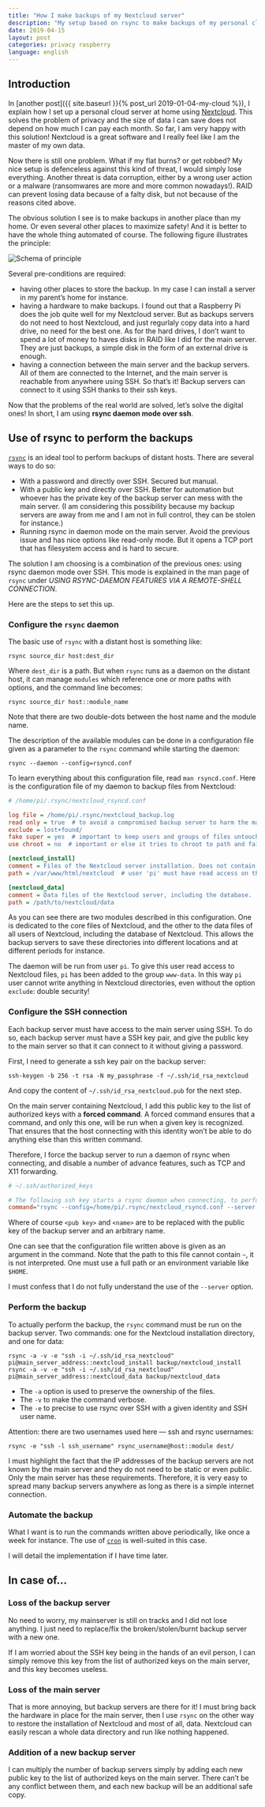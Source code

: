 ```yaml
---
title: "How I make backups of my Nextcloud server"
description: "My setup based on rsync to make backups of my personal cloud."
date: 2019-04-15
layout: post
categories: privacy raspberry 
language: english
---
```

## Introduction

In [another post]({{ site.baseurl }}{% post_url 2019-01-04-my-cloud %}),
I explain how I set up a personal cloud server at home using 
[Nextcloud](https://nextcloud.com/). This solves the problem of privacy
and the size of data I can save does not depend on how much I can pay 
each month. So far, I am very happy with this solution! Nextcloud is
a great software and I really feel like I am the master of my own data.

Now there is still one problem. What if my flat burns? or get robbed?
My nice setup is defenceless against this kind of threat, I would simply
lose everything. Another threat is data corruption, either by a wrong
user action or a malware (ransomwares are more and more common nowadays!).
RAID can prevent losing data because of a falty disk, but not because of
the reasons cited above.

The obvious solution I see is to make backups in another place than my home.
Or even several other places to maximize safety!
And it is better to have the whole thing automated of course.
The following figure illustrates the principle:

![Schema of principle](/images/backup_cloud/backup_principle.png)

Several pre-conditions are required:

- having other places to store the backup. In my case I can install a server
  in my parent’s home for instance.
- having a hardware to make backups. I found out that a Raspberry Pi does the 
  job quite well for my Nextcloud server. But as backups servers do not need 
  to host Nextcloud, and just regurlaly copy data into a hard drive, no need 
  for the best one. As for the hard drives, I don’t want to spend a lot of 
  money to haves disks in RAID like I did for the main server. They are just
  backups, a simple disk in the form of an external drive is enough.
- having a connection between the main server and the backup servers. All of
  them are connected to the Internet, and the main server is reachable from
  anywhere using SSH. So that’s it! Backup servers can connect to it using
  SSH thanks to their ssh keys.

Now that the problems of the real world are solved, let’s solve the digital
ones! In short, I am using **rsync daemon mode over ssh**.

## Use of rsync to perform the backups

[`rsync`](https://en.wikipedia.org/wiki/Rsync) is an ideal tool to perform 
backups of distant hosts. There are several ways to do so:

- With a password and directly over SSH. Secured but manual.
- With a public key and directly over SSH. Better for automation but whoever
  has the private key of the backup server can mess with the main server.
  (I am considering this possibility because my backup servers are away
  from me and I am not in full control, they can be stolen for instance.)
- Running rsync in daemon mode on the main server. Avoid the previous issue
  and has nice options like read-only mode. But it opens a TCP port that has
  filesystem access and is hard to secure.

The solution I am choosing is a combination of the previous ones: using rsync 
daemon mode over SSH.
This mode is explained in the man page of `rsync` under 
*USING RSYNC-DAEMON FEATURES VIA A REMOTE-SHELL CONNECTION*.

Here are the steps to set this up.

### Configure the `rsync` daemon

The basic use of `rsync` with a distant host is something like:

```shell
rsync source_dir host:dest_dir
```

Where `dest_dir` is a path. But when `rsync` runs as a daemon on the distant
host, it can manage `modules` which reference one or more paths with options,
and the command line becomes:

```shell
rsync source_dir host::module_name
```

Note that there are two double-dots between the host name and the module name.

The description of the available modules can be done in a configuration file
given as a parameter to the `rsync` command while starting the daemon:

```shell
rsync --daemon --config=rsyncd.conf
```

To learn everything about this configuration file, read `man rsyncd.conf`.
Here is the configuration file of my daemon to backup files from Nextcloud:

```ini
# /home/pi/.rsync/nextcloud_rsyncd.conf

log file = /home/pi/.rsync/nextcloud_backup.log
read only = true  # to avoid a compromised backup server to harm the main server.
exclude = lost+found/
fake super = yes  # important to keep users and groups of files untouched 
use chroot = no  # important or else it tries to chroot to path and fails because not root

[nextcloud_install]
comment = Files of the Nextcloud server installation. Does not contain user data.
path = /var/www/html/nextcloud  # user 'pi' must have read access on this directory!

[nextcloud_data]
comment = Data files of the Nextcloud server, including the database.
path = /path/to/nextcloud/data
```

As you can see there are two modules described in this configuration.
One is dedicated to the core files of Nextcloud, and the other to the
data files of all users of Nextcloud, including the database of Nextcloud.
This allows the backup servers to save these directories into different
locations and at different periods for instance.

The daemon will be run from user `pi`. To give this user read access to
Nextcloud files, `pi` has been added to the group `www-data`. In this way
`pi` user cannot write anything in Nextcloud directories, even without the
option `exclude`: double security!

### Configure the SSH connection

Each backup server must have access to the main server using SSH. To do so,
each backup server must have a SSH key pair, and give the public key to the
main server so that it can connect to it without giving a password.

First, I need to generate a ssh key pair on the backup server:

```shell
ssh-keygen -b 256 -t rsa -N my_passphrase -f ~/.ssh/id_rsa_nextcloud
```

And copy the content of `~/.ssh/id_rsa_nextcloud.pub` for the next step.

On the main server containing Nextcloud, I add this public key to the list
of authorized keys with a **forced command**. A forced command ensures that
a command, and only this one, will be run when a given key is recognized.
That ensures that the host connecting with this identity won’t be able to do
anything else than this written command.

Therefore, I force the backup server to run a daemon of rsync when connecting,
and disable a number of advance features, such as TCP and X11 forwarding.

```ini
# ~/.ssh/authorized_keys

# The following ssh key starts a rsync daemon when connecting, to perform backup
command="rsync --config=/home/pi/.rsync/nextcloud_rsyncd.conf --server --daemon . ",no-agent-forwarding,no-port-forwarding,no-pty,no-user-rc,no-X11-forwarding ssh-rsa <pub key> <name>
```

Where of course `<pub key>` and `<name>` are to be replaced with the public key
of the backup server and an arbitrary name.

One can see that the configuration file written above is given as an argument
in the command. Note that the path to this file cannot contain `~`, it is not
interpreted. One must use a full path or an environment variable like `$HOME`.

I must confess that I do not fully understand the use of the `--server` option.

### Perform the backup

To actually perform the backup, the `rsync` command must be run on the backup 
server. Two commands: one for the Nextcloud installation directory, and one for
data:

```shell
rsync -a -v -e "ssh -i ~/.ssh/id_rsa_nextcloud" pi@main_server_address::nextcloud_install backup/nextcloud_install
rsync -a -v -e "ssh -i ~/.ssh/id_rsa_nextcloud" pi@main_server_address::nextcloud_data backup/nextcloud_data
```

- The `-a` option is used to preserve the ownership of the files.
- The `-v` to make the command verbose.
- The `-e` to precise to use rsync over SSH with a given identity and SSH
  user name.

Attention: there are two usernames used here — ssh and rsync usernames:

```shell
rsync -e "ssh -l ssh_username" rsync_username@host::module dest/
```

I must highlight the fact that the IP addresses of the backup servers
are not known by the main server and they do not need to be static or
even public. Only the main server has these requirements. Therefore, it
is very easy to spread many backup servers anywhere as long as there is
a simple internet connection.

### Automate the backup

What I want is to run the commands written above periodically, like once
a week for instance. The use of [`cron`](https://en.wikipedia.org/wiki/Cron) 
is well-suited in this case.

I will detail the implementation if I have time later.

## In case of...

### Loss of the backup server

No need to worry, my mainserver is still on tracks and I did not lose anything.
I just need to replace/fix the broken/stolen/burnt backup server with a new
one.

If I am worried about the SSH key being in the hands of an evil person, I can
simply remove this key from the list of authorized keys on the main server,
and this key becomes useless.

### Loss of the main server

That is more annoying, but backup servers are there for it! I must bring back 
the hardware in place for the main server, then I use `rsync` on the other way
to restore the installation of Nextcloud and most of all, data. Nextcloud can 
easily rescan a whole data directory and run like nothing happened.

### Addition of a new backup server

I can multiply the number of backup servers simply by adding each new public 
key to the list of authorized keys on the main server. There can’t be any
conflict between them, and each new backup will be an additional safe copy.

